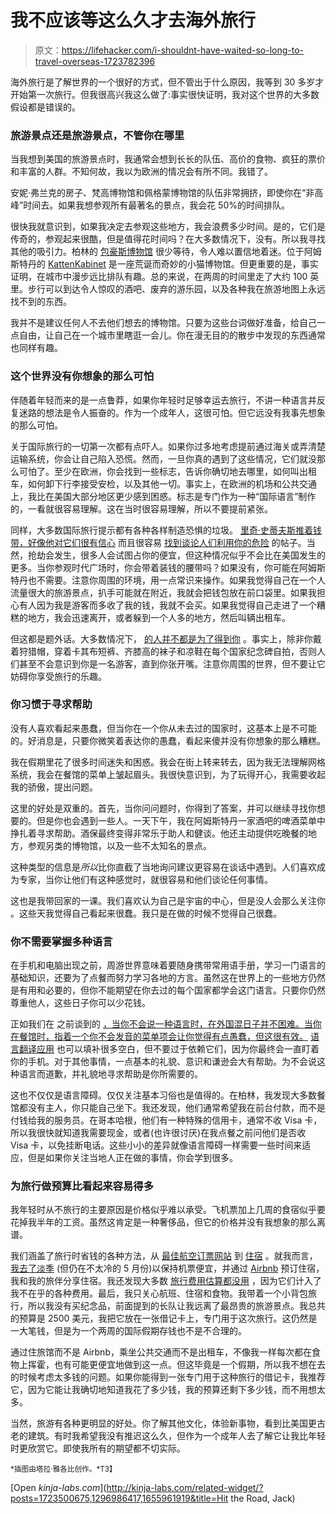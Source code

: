 # 我不应该等这么久才去海外旅行

> 原文：<https://lifehacker.com/i-shouldnt-have-waited-so-long-to-travel-overseas-1723782396>

海外旅行是了解世界的一个很好的方式，但不管出于什么原因，我等到 30 多岁才开始第一次旅行。但我很高兴我这么做了:事实很快证明，我对这个世界的大多数假设都是错误的。



### 旅游景点还是旅游景点，不管你在哪里

当我想到美国的旅游景点时，我通常会想到长长的队伍、高价的食物、疯狂的票价和丰富的人群。不知何故，我以为欧洲的情况会有所不同。我错了。

安妮·弗兰克的房子、梵高博物馆和佩格蒙博物馆的队伍非常拥挤，即使你在“非高峰”时间去。如果我想参观所有最著名的景点，我会花 50%的时间排队。

很快我就意识到，如果我决定去参观这些地方，我会浪费多少时间。是的，它们是传奇的，参观起来很酷，但是值得花时间吗？在大多数情况下，没有。所以我寻找其他的吸引力。柏林的 [包豪斯博物馆](http://www.bauhaus.de/en/) 很少等待，令人难以置信地着迷。位于阿姆斯特丹的 [KattenKabinet](http://www.kattenkabinet.nl/index.php?lang=en) 是一座荒诞而奇妙的小猫博物馆。但更重要的是，事实证明，在城市中漫步远比排队有趣。总的来说，在两周的时间里走了大约 100 英里。步行可以到达令人惊叹的酒吧、废弃的游乐园，以及各种我在旅游地图上永远找不到的东西。

我并不是建议任何人不去他们想去的博物馆。只要为这些台词做好准备，给自己一点自由，让自己在一个城市里瞎逛一会儿。你在漫无目的的散步中发现的东西通常也同样有趣。

### 这个世界没有你想象的那么可怕

伴随着年轻而来的是一点鲁莽，如果你年轻时足够幸运去旅行，不讲一种语言并反复迷路的想法是令人振奋的。作为一个成年人，这很可怕。但它远没有我事先想象的那么可怕。

关于国际旅行的一切第一次都有点吓人。如果你过多地考虑提前通过海关或弄清楚运输系统，你会让自己陷入恐慌。然而，一旦你真的遇到了这些情况，它们就没那么可怕了。至少在欧洲，你会找到一些标志，告诉你确切地去哪里，如何叫出租车，如何卸下行李接受安检，以及其他一切。事实上，在欧洲的机场和公共交通上，我比在美国大部分地区更少感到困惑。标志是专门作为一种“国际语言”制作的，一看就很容易理解。这在当时很容易理解，所以不要提前紧张。

同样，大多数国际旅行提示都有各种各样制造恐惧的垃圾。 [里奇·史蒂夫斯推着钱带，好像他对它们很有信心](https://www.ricksteves.com/travel-tips/theft-scams/travel-moneybelt) 而且很容易 [找到谈论人们利用你的危险](http://www.instantcheckmate.com/crimewire/5-must-read-safety-tips-for-traveling-abroad/) 的帖子。当然，抢劫会发生，很多人会试图占你的便宜，但这种情况似乎不会比在美国发生的更多。当你参观时代广场时，你会带着装钱的腰带吗？如果没有，你可能在阿姆斯特丹也不需要。注意你周围的环境，用一点常识来操作。如果我觉得自己在一个人流量很大的旅游景点，扒手可能就在附近，我就会把钱包放在前口袋里。如果我担心有人因为我是游客而多收了我的钱，我就不会买。如果我觉得自己走进了一个糟糕的地方，我会迅速离开，或者躲到一个人多的地方，然后叫辆出租车。

但这都是题外话。大多数情况下， [的人并不都是为了得到你](https://lifehacker.com/people-arent-against-you-they-are-for-themselves-5913246) 。事实上，除非你戴着狩猎帽，穿着卡其布短裤、齐膝高的袜子和凉鞋在每个国家纪念碑自拍，否则人们甚至不会意识到你是一名游客，直到你张开嘴。注意你周围的世界，但不要让它妨碍你享受旅行的乐趣。

### 你习惯于寻求帮助

没有人喜欢看起来愚蠢，但当你在一个你从未去过的国家时，这基本上是不可能的。好消息是，只要你微笑着表达你的愚蠢，看起来傻并没有你想象的那么糟糕。

我在假期里花了很多时间迷失和困惑。我会在街上转来转去，因为我无法理解网格系统，我会在餐馆的菜单上皱起眉头。我很快意识到，为了玩得开心，我需要收起我的骄傲，提出问题。

这里的好处是双重的。首先，当你问问题时，你得到了答案，并可以继续寻找你想要的。但是你也会遇到一些人。一天下午，我在阿姆斯特丹一家酒吧的啤酒菜单中挣扎着寻求帮助。酒保最终变得非常乐于助人和健谈。他还主动提供吃晚餐的地方，参观另类的博物馆，以及一些不太知名的景点。

这种类型的信息是*所以*比你直截了当地询问建议更容易在谈话中遇到。人们喜欢成为专家，当你让他们有这种感觉时，就很容易和他们谈论任何事情。

这也是我带回家的一课。我们喜欢认为自己是宇宙的中心，但是没人会那么关注你 。这些天我觉得自己看起来很蠢。我只是在做的时候不觉得自己很蠢。

### 你不需要掌握多种语言

在手机和电脑出现之前，周游世界意味着要随身携带常用语手册，学习一门语言的基础知识，还要为了点餐而努力学习各地的方言。虽然这在世界上的一些地方仍然是有用和必要的，但你不能期望在你去过的每个国家都学会这门语言。只要你仍然尊重他人，这些日子你可以少花钱。

正如我们在 之前谈到的 [，当你不会说一种语言时，在外国混日子并不困难。当你在餐馆时，指着一个你不会发音的菜单项会让你觉得有点愚蠢，但这很有效。](https://lifehacker.com/how-to-get-by-in-a-foreign-country-when-you-dont-speak-1694739589) [语言翻译应用](http://lifehacker.com/google-translate-adds-word-lens-real-time-text-translat-1679431740) 也可以填补很多空白，但不要过于依赖它们，因为你最终会一直盯着你的手机。对于其他事情，一点基本的礼貌、意识和谦逊会大有帮助。为不会说这种语言而道歉，并礼貌地寻求帮助是你所需要的。

这也不仅仅是语言障碍。仅仅关注基本习俗也是值得的。在柏林，我发现大多数餐馆都没有主人，你只能自己坐下。我还发现，他们通常希望我在前台付款，而不是付钱给我的服务员。在哥本哈根，他们有一种特殊的信用卡，通常不收 Visa 卡，所以我很快就知道我需要现金，或者(也许很讨厌)在我点餐之前问他们是否收 Visa 卡，以免挂断电话。这些小小的差异就像语言障碍一样需要一些时间来适应，但是如果你关注当地人正在做的事情，你会学到很多。

### 为旅行做预算比看起来容易得多

我年轻时从不旅行的主要原因是价格似乎难以承受。飞机票加上几周的食宿似乎要花掉我半年的工资。虽然这肯定是一种奢侈品，但它的价格并没有我想象的那么离谱。

我们涵盖了旅行时省钱的各种方法，从 [最佳航空订票网站](http://lifehacker.com/five-best-cheap-travel-booking-sites-5795117) 到 [住宿](http://lifehacker.com/the-ultimate-travel-hacking-guide-5841147) 。就我而言， [我去了淡季](http://lifehacker.com/how-to-travel-in-the-off-season-for-great-deals-1677147181) (但仍在不太冷的 5 月份)以保持机票便宜，并通过 [Airbnb](https://www.airbnb.com/) 预订住宿，我和我的旅伴分享住宿。我还发现大多数 [旅行费用估算都没用](http://www.budgetyourtrip.com/countrylist.php) ，因为它们计入了我不在乎的各种费用。最后，我只关心航班、住宿和食物。我带着一个小背包旅行，所以我没有买纪念品，前面提到的长队让我远离了最昂贵的旅游景点。我总共的预算是 2500 美元，我把它放在一张借记卡上，专门用于这次旅行。这仍然是一大笔钱，但是为一个两周的国际假期存钱也不是不合理的。

通过住旅馆而不是 Airbnb，乘坐公共交通而不是出租车，不像我一样每次都在食物上挥霍，也有可能更便宜地做到这一点。但这毕竟是一个假期，所以我不想在去的时候考虑太多钱的问题。如果你能得到一张专门用于这种旅行的借记卡，我推荐它，因为它能让我确切地知道我花了多少钱，我的预算还剩下多少钱，而不用想太多。

当然，旅游有各种更明显的好处。你了解其他文化，体验新事物，看到比美国更古老的建筑。有时我希望我没有推迟这么久，但作为一个成年人去了解它让我比年轻时更欣赏它。即使我所有的期望都不切实际。

<small>*插图由塔拉·雅各比创作。*T3】</small>

[Open *kinja-labs.com*](http://kinja-labs.com/related-widget/?posts=1723500675,1296986417,1655961919&title=Hit the Road, Jack)